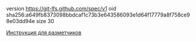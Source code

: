 version https://git-lfs.github.com/spec/v1
oid sha256:a649fb8373098bbdcaf1c73b3e643586093e1d64f17779a8f758ce98e03dd94e
size 30

[Инструкция для разметчиков](https://github.com/asesorov/EnhancedPedestrianDetection/blob/main/docs/Инструкция%20для%20разметчиков.md)
